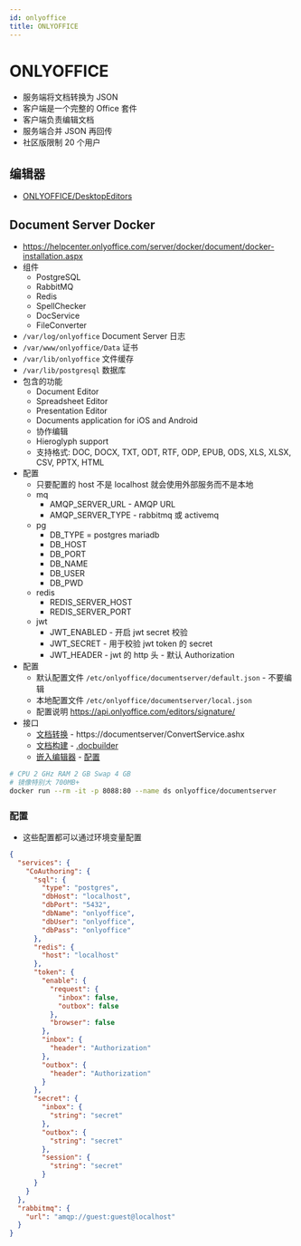 ```yaml
---
id: onlyoffice
title: ONLYOFFICE
---
```


# ONLYOFFICE

* 服务端将文档转换为 JSON
* 客户端是一个完整的 Office 套件
* 客户端负责编辑文档
* 服务端合并 JSON 再回传
* 社区版限制 20 个用户

## 编辑器
* [ONLYOFFICE/DesktopEditors](https://github.com/ONLYOFFICE/DesktopEditors)

## Document Server Docker
* https://helpcenter.onlyoffice.com/server/docker/document/docker-installation.aspx
* 组件
  * PostgreSQL
  * RabbitMQ
  * Redis
  * SpellChecker
  * DocService
  * FileConverter
* `/var/log/onlyoffice`  Document Server 日志
* `/var/www/onlyoffice/Data` 证书
* `/var/lib/onlyoffice` 文件缓存
* `/var/lib/postgresql` 数据库
* 包含的功能
  * Document Editor
  * Spreadsheet Editor
  * Presentation Editor
  * Documents application for iOS and Android
  * 协作编辑
  * Hieroglyph support
  * 支持格式: DOC, DOCX, TXT, ODT, RTF, ODP, EPUB, ODS, XLS, XLSX, CSV, PPTX, HTML
* 配置
  * 只要配置的 host 不是 localhost 就会使用外部服务而不是本地
  * mq
    * AMQP_SERVER_URL - AMQP URL
    * AMQP_SERVER_TYPE - rabbitmq 或 activemq
  * pg
    * DB_TYPE = postgres mariadb
    * DB_HOST
    * DB_PORT
    * DB_NAME
    * DB_USER
    * DB_PWD
  * redis
    * REDIS_SERVER_HOST
    * REDIS_SERVER_PORT
  * jwt
    * JWT_ENABLED - 开启 jwt secret 校验
    * JWT_SECRET - 用于校验 jwt token 的 secret
    * JWT_HEADER - jwt 的 http 头 - 默认 Authorization
* 配置
  * 默认配置文件 `/etc/onlyoffice/documentserver/default.json` - 不要编辑
  * 本地配置文件 `/etc/onlyoffice/documentserver/local.json`
  * 配置说明 https://api.onlyoffice.com/editors/signature/
* 接口
  * [文档转换](https://api.onlyoffice.com/editors/conversionapi) -  https://documentserver/ConvertService.ashx
  * [文档构建](https://api.onlyoffice.com/editors/documentbuilderapi) - [.docbuilder](https://api.onlyoffice.com/docbuilder/integrationapi/usingdocbuilderfile)
  * [嵌入编辑器](https://api.onlyoffice.com/editors/example/nodejs) - [配置](https://api.onlyoffice.com/editors/config)

```bash
# CPU 2 GHz RAM 2 GB Swap 4 GB
# 镜像特别大 700MB+
docker run --rm -it -p 8088:80 --name ds onlyoffice/documentserver
```
### 配置
* 这些配置都可以通过环境变量配置

```json
{
  "services": {
    "CoAuthoring": {
      "sql": {
        "type": "postgres",
        "dbHost": "localhost",
        "dbPort": "5432",
        "dbName": "onlyoffice",
        "dbUser": "onlyoffice",
        "dbPass": "onlyoffice"
      },
      "redis": {
        "host": "localhost"
      },
      "token": {
        "enable": {
          "request": {
            "inbox": false,
            "outbox": false
          },
          "browser": false
        },
        "inbox": {
          "header": "Authorization"
        },
        "outbox": {
          "header": "Authorization"
        }
      },
      "secret": {
        "inbox": {
          "string": "secret"
        },
        "outbox": {
          "string": "secret"
        },
        "session": {
          "string": "secret"
        }
      }
    }
  },
  "rabbitmq": {
    "url": "amqp://guest:guest@localhost"
  }
}
```

